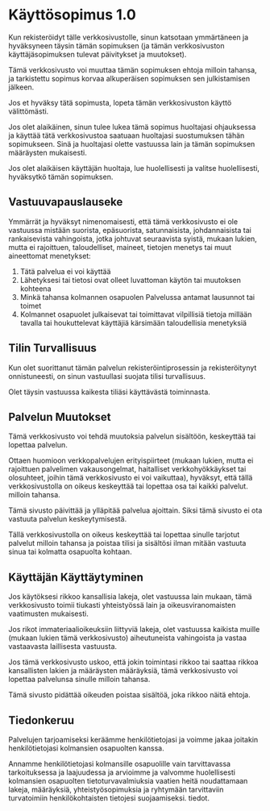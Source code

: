 # Käyttösopimus 1.0

Kun rekisteröidyt tälle verkkosivustolle, sinun katsotaan ymmärtäneen ja hyväksyneen täysin tämän sopimuksen (ja tämän verkkosivuston käyttäjäsopimuksen tulevat päivitykset ja muutokset).

Tämä verkkosivusto voi muuttaa tämän sopimuksen ehtoja milloin tahansa, ja tarkistettu sopimus korvaa alkuperäisen sopimuksen sen julkistamisen jälkeen.

Jos et hyväksy tätä sopimusta, lopeta tämän verkkosivuston käyttö välittömästi.

Jos olet alaikäinen, sinun tulee lukea tämä sopimus huoltajasi ohjauksessa ja käyttää tätä verkkosivustoa saatuaan huoltajasi suostumuksen tähän sopimukseen. Sinä ja huoltajasi olette vastuussa lain ja tämän sopimuksen määräysten mukaisesti.

Jos olet alaikäisen käyttäjän huoltaja, lue huolellisesti ja valitse huolellisesti, hyväksytkö tämän sopimuksen.

## Vastuuvapauslauseke

Ymmärrät ja hyväksyt nimenomaisesti, että tämä verkkosivusto ei ole vastuussa mistään suorista, epäsuorista, satunnaisista, johdannaisista tai rankaisevista vahingoista, jotka johtuvat seuraavista syistä, mukaan lukien, mutta ei rajoittuen, taloudelliset, maineet, tietojen menetys tai muut aineettomat menetykset:

1. Tätä palvelua ei voi käyttää
1. Lähetyksesi tai tietosi ovat olleet luvattoman käytön tai muutoksen kohteena
1. Minkä tahansa kolmannen osapuolen Palvelussa antamat lausunnot tai toimet
1. Kolmannet osapuolet julkaisevat tai toimittavat vilpillisiä tietoja millään tavalla tai houkuttelevat käyttäjiä kärsimään taloudellisia menetyksiä

## Tilin Turvallisuus

Kun olet suorittanut tämän palvelun rekisteröintiprosessin ja rekisteröitynyt onnistuneesti, on sinun vastuullasi suojata tilisi turvallisuus.

Olet täysin vastuussa kaikesta tiliäsi käyttävästä toiminnasta.

## Palvelun Muutokset

Tämä verkkosivusto voi tehdä muutoksia palvelun sisältöön, keskeyttää tai lopettaa palvelun.

Ottaen huomioon verkkopalvelujen erityispiirteet (mukaan lukien, mutta ei rajoittuen palvelimen vakausongelmat, haitalliset verkkohyökkäykset tai olosuhteet, joihin tämä verkkosivusto ei voi vaikuttaa), hyväksyt, että tällä verkkosivustolla on oikeus keskeyttää tai lopettaa osa tai kaikki palvelut. milloin tahansa.

Tämä sivusto päivittää ja ylläpitää palvelua ajoittain. Siksi tämä sivusto ei ota vastuuta palvelun keskeytymisestä.

Tällä verkkosivustolla on oikeus keskeyttää tai lopettaa sinulle tarjotut palvelut milloin tahansa ja poistaa tilisi ja sisältösi ilman mitään vastuuta sinua tai kolmatta osapuolta kohtaan.

## Käyttäjän Käyttäytyminen

Jos käytöksesi rikkoo kansallisia lakeja, olet vastuussa lain mukaan, tämä verkkosivusto toimii tiukasti yhteistyössä lain ja oikeusviranomaisten vaatimusten mukaisesti.

Jos rikot immateriaalioikeuksiin liittyviä lakeja, olet vastuussa kaikista muille (mukaan lukien tämä verkkosivusto) aiheutuneista vahingoista ja vastaa vastaavasta laillisesta vastuusta.

Jos tämä verkkosivusto uskoo, että jokin toimintasi rikkoo tai saattaa rikkoa kansallisten lakien ja määräysten määräyksiä, tämä verkkosivusto voi lopettaa palvelunsa sinulle milloin tahansa.

Tämä sivusto pidättää oikeuden poistaa sisältöä, joka rikkoo näitä ehtoja.

## Tiedonkeruu

Palvelujen tarjoamiseksi keräämme henkilötietojasi ja voimme jakaa joitakin henkilötietojasi kolmansien osapuolten kanssa.

Annamme henkilötietojasi kolmansille osapuolille vain tarvittavassa tarkoituksessa ja laajuudessa ja arvioimme ja valvomme huolellisesti kolmansien osapuolten tietoturvavalmiuksia vaatien heitä noudattamaan lakeja, määräyksiä, yhteistyösopimuksia ja ryhtymään tarvittaviin turvatoimiin henkilökohtaisten tietojesi suojaamiseksi. tiedot.